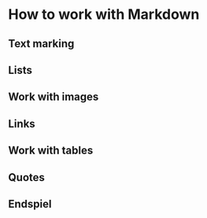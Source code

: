 # How to work with Markdown

## Text marking

## Lists

## Work with images

## Links

## Work with tables

## Quotes

## Endspiel